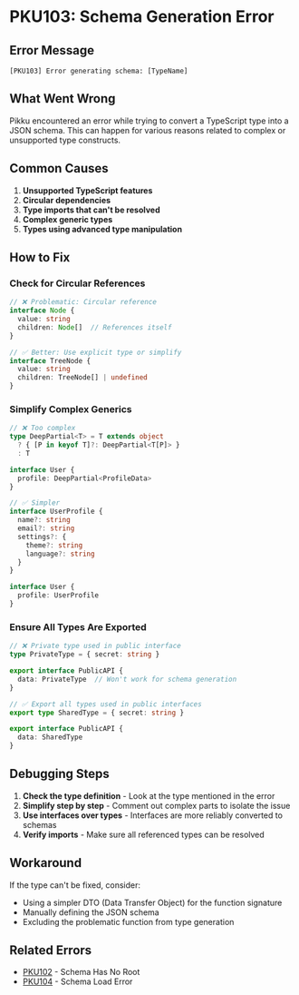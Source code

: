 # PKU103: Schema Generation Error

## Error Message

```
[PKU103] Error generating schema: [TypeName]
```

## What Went Wrong

Pikku encountered an error while trying to convert a TypeScript type into a JSON schema. This can happen for various reasons related to complex or unsupported type constructs.

## Common Causes

1. **Unsupported TypeScript features**
2. **Circular dependencies**
3. **Type imports that can't be resolved**
4. **Complex generic types**
5. **Types using advanced type manipulation**

## How to Fix

### Check for Circular References

```typescript
// ❌ Problematic: Circular reference
interface Node {
  value: string
  children: Node[]  // References itself
}

// ✅ Better: Use explicit type or simplify
interface TreeNode {
  value: string
  children: TreeNode[] | undefined
}
```

### Simplify Complex Generics

```typescript
// ❌ Too complex
type DeepPartial<T> = T extends object
  ? { [P in keyof T]?: DeepPartial<T[P]> }
  : T

interface User {
  profile: DeepPartial<ProfileData>
}

// ✅ Simpler
interface UserProfile {
  name?: string
  email?: string
  settings?: {
    theme?: string
    language?: string
  }
}

interface User {
  profile: UserProfile
}
```

### Ensure All Types Are Exported

```typescript
// ❌ Private type used in public interface
type PrivateType = { secret: string }

export interface PublicAPI {
  data: PrivateType  // Won't work for schema generation
}

// ✅ Export all types used in public interfaces
export type SharedType = { secret: string }

export interface PublicAPI {
  data: SharedType
}
```

## Debugging Steps

1. **Check the type definition** - Look at the type mentioned in the error
2. **Simplify step by step** - Comment out complex parts to isolate the issue
3. **Use interfaces over types** - Interfaces are more reliably converted to schemas
4. **Verify imports** - Make sure all referenced types can be resolved

## Workaround

If the type can't be fixed, consider:
- Using a simpler DTO (Data Transfer Object) for the function signature
- Manually defining the JSON schema
- Excluding the problematic function from type generation

## Related Errors

- [PKU102](./pku102.md) - Schema Has No Root
- [PKU104](./pku104.md) - Schema Load Error
